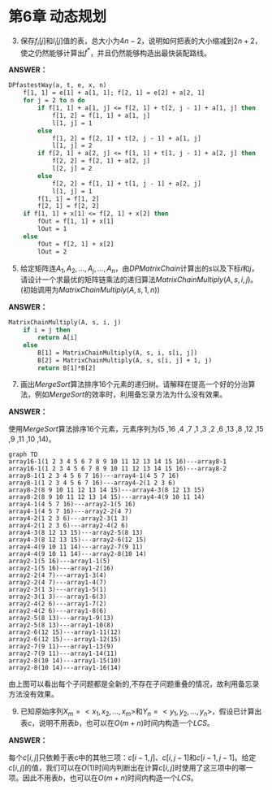 # 第6章 动态规划

3. 保存$f_i[j]$和$l_i[j]$值的表，总大小为$4n-2$，说明如何把表的大小缩减到$2n+2$，使之仍然能够计算出$f^*$，并且仍然能够构造出最快装配路线。

**ANSWER：**

```vb
DPfastestWay(a, t, e, x, n)
    f[1, 1] = e[1] + a[1, 1]; f[2, 1] = e[2] + a[2, 1]
    for j = 2 to n do
        if f[1, 1] + a[1, j] <= f[2, 1] + t[2, j - 1] + a[1, j] then
            f[1, 2] = f[1, 1] + a[1, j]
            l[1, j] = 1
        else
            f[1, 2] = f[2, 1] + t[2, j - 1] + a[1, j]
            l[1, j] = 2
        if f[2, 1] + a[2, j] <= f[1, 1] + t[1, j - 1] + a[2, j] then
            f[2, 2] = f[2, 1] + a[2, j]
            l[2, j] = 2
        else
            f[2, 2] = f[1, 1] + t[1, j - 1] + a[2, j]
            l[1, j] = 1
        f[1, 1] = f[1, 2]
        f[2, 1] = f[2, 2]
    if f[1, 1] + x[1] <= f[2, 1] + x[2] then
        fOut = f[1, 1] + x[1]
        lOut = 1
    else
        fOut = f[2, 1] + x[2]
        lOut = 2
```
5. 给定矩阵连$A_1,A_2,...,A_j,...,A_n$，由$DPMatrixChain$计算出的$s$以及下标$i$和$j$，请设计一个求最优的矩阵链乘法的递归算法$MatrixChainMultiply(A,s,i,j)$。(初始调用为$MatrixChainMultiply(A,s,1,n)$)

**ANSWER：**

```vb
MatrixChainMultiply(A, s, i, j)
    if i = j then
        return A[i]
    else
        B[1] = MatrixChainMultiply(A, s, i, s[i, j])
        B[2] = MatrixChainMultiply(A, s, s[i, j] + 1, j)
        return B[1]*B[2]
```
7. 画出$MergeSort$算法排序16个元素的递归树。请解释在提高一个好的分治算法，例如$MergeSort$的效率时，利用备忘录方法为什么没有效果。

**ANSWER：**

使用$MergeSort$算法排序16个元素，元素序列为(5 ,16 ,4 ,7 ,1 ,3 ,2 ,6 ,13 ,8 ,12 ,15 ,9 ,11 ,10 ,14)。

```mermaid
graph TD
array16-1(1 2 3 4 5 6 7 8 9 10 11 12 13 14 15 16)---array8-1
array16-1(1 2 3 4 5 6 7 8 9 10 11 12 13 14 15 16)---array8-2
array8-1(1 2 3 4 5 6 7 16)---array4-1(4 5 7 16)
array8-1(1 2 3 4 5 6 7 16)---array4-2(1 2 3 6)
array8-2(8 9 10 11 12 13 14 15)---array4-3(8 12 13 15)
array8-2(8 9 10 11 12 13 14 15)---array4-4(9 10 11 14)
array4-1(4 5 7 16)---array2-1(5 16)
array4-1(4 5 7 16)---array2-2(4 7)
array4-2(1 2 3 6)---array2-3(1 3)
array4-2(1 2 3 6)---array2-4(2 6)
array4-3(8 12 13 15)---array2-5(8 13)
array4-3(8 12 13 15)---array2-6(12 15)
array4-4(9 10 11 14)---array2-7(9 11)
array4-4(9 10 11 14)---array2-8(10 14)
array2-1(5 16)---array1-1(5)
array2-1(5 16)---array1-2(16)
array2-2(4 7)---array1-3(4)
array2-2(4 7)---array1-4(7)
array2-3(1 3)---array1-5(1)
array2-3(1 3)---array1-6(3)
array2-4(2 6)---array1-7(2)
array2-4(2 6)---array1-8(6)
array2-5(8 13)---array1-9(13)
array2-5(8 13)---array1-10(8)
array2-6(12 15)---array1-11(12)
array2-6(12 15)---array1-12(15)
array2-7(9 11)---array1-13(9)
array2-7(9 11)---array1-14(11)
array2-8(10 14)---array1-15(10)
array2-8(10 14)---array1-16(14)
```

由上图可以看出每个子问题都是全新的,不存在子问题重叠的情况，故利用备忘录方法没有效果。

9. 已知原始序列$X_m=<x_1,x_2,...,x_m>$和$Y_n=<y_1,y_2,...,y_n>$，假设已计算出表$c$，说明不用表$b$，也可以在$O(m+n)$时间内构造一个$LCS$。

**ANSWER：**

每个$c[i, j]$只依赖于表c中的其他三项：$c[i-1, j]$、$c[i, j-1]$和$c[i-1, j-1]$。给定$c[i, j]$的值，我们可以在$O(1)$时间内判断出在计算$c[i, j]$时使用了这三项中的哪一项。因此不用表$b$，也可以在$O(m+n)$时间内构造一个$LCS$。